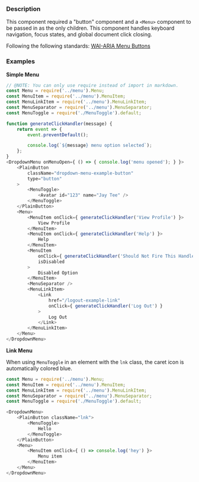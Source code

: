 ### Description
This component required a "button" component and a `<Menu>` component to be passed in as the only children.
This component handles keyboard navigation, focus states, and global document click closing.

Following the following standards: [WAI-ARIA Menu Buttons](https://www.w3.org/TR/wai-aria-practices-1.1/#menubutton)

### Examples
**Simple Menu**
```js
// @NOTE: You can only use require instead of import in markdown.
const Menu = require('../menu').Menu;
const MenuItem = require('../menu').MenuItem;
const MenuLinkItem = require('../menu').MenuLinkItem;
const MenuSeparator = require('../menu').MenuSeparator;
const MenuToggle = require('./MenuToggle').default;

function generateClickHandler(message) {
    return event => {
        event.preventDefault();

        console.log(`${message} menu option selected`);
    };
}
<DropdownMenu onMenuOpen={ () => { console.log('menu opened'); } }>
    <PlainButton
        className="dropdown-menu-example-button"
        type="button"
    >
        <MenuToggle>
            <Avatar id="123" name="Jay Tee" />
        </MenuToggle>
    </PlainButton>
    <Menu>
        <MenuItem onClick={ generateClickHandler('View Profile') }>
            View Profile
        </MenuItem>
        <MenuItem onClick={ generateClickHandler('Help') }>
            Help
        </MenuItem>
        <MenuItem
            onClick={ generateClickHandler('Should Not Fire This Handler') }
            isDisabled
        >
            Disabled Option
        </MenuItem>
        <MenuSeparator />
        <MenuLinkItem>
            <Link
                href="/logout-example-link"
                onClick={ generateClickHandler('Log Out') }
            >
                Log Out
            </Link>
        </MenuLinkItem>
    </Menu>
</DropdownMenu>
```

**Link Menu**

When using `MenuToggle` in an element with the `lnk` class, the caret icon is automatically colored blue.

```js
const Menu = require('../menu').Menu;
const MenuItem = require('../menu').MenuItem;
const MenuLinkItem = require('../menu').MenuLinkItem;
const MenuSeparator = require('../menu').MenuSeparator;
const MenuToggle = require('./MenuToggle').default;

<DropdownMenu>
    <PlainButton className="lnk">
        <MenuToggle>
            Hello
        </MenuToggle>
    </PlainButton>
    <Menu>
        <MenuItem onClick={ () => console.log('hey') }>
            Menu item
        </MenuItem>
    </Menu>
</DropdownMenu>
```
